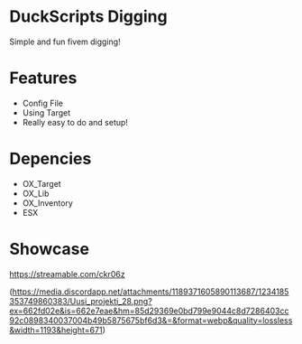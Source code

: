 # DuckScripts Digging
Simple and fun fivem digging!

# Features
* Config File
* Using Target
* Really easy to do and setup!

# Depencies
* OX_Target
* OX_Lib
* OX_Inventory
* ESX

# Showcase
https://streamable.com/ckr06z


(https://media.discordapp.net/attachments/1189371605890113687/1234185353749860383/Uusi_projekti_28.png?ex=662fd02e&is=662e7eae&hm=85d29369e0bd799e9044c8d7286403cc92c0898340037004b49b5875675bf6d3&=&format=webp&quality=lossless&width=1193&height=671)

